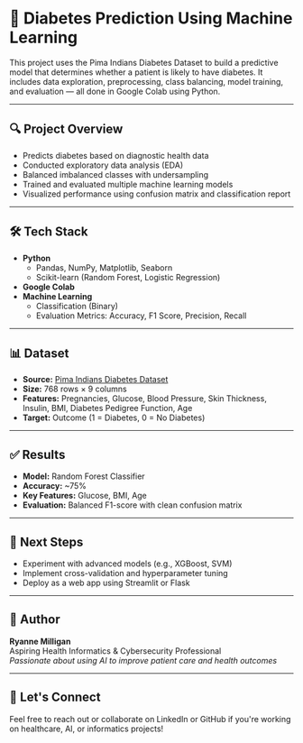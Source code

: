# 🧠 Diabetes Prediction Using Machine Learning

This project uses the Pima Indians Diabetes Dataset to build a predictive model that determines whether a patient is likely to have diabetes. It includes data exploration, preprocessing, class balancing, model training, and evaluation — all done in Google Colab using Python.

---

## 🔍 Project Overview

- Predicts diabetes based on diagnostic health data
- Conducted exploratory data analysis (EDA)
- Balanced imbalanced classes with undersampling
- Trained and evaluated multiple machine learning models
- Visualized performance using confusion matrix and classification report

---

## 🛠️ Tech Stack

- **Python**
  - Pandas, NumPy, Matplotlib, Seaborn
  - Scikit-learn (Random Forest, Logistic Regression)
- **Google Colab**
- **Machine Learning**
  - Classification (Binary)
  - Evaluation Metrics: Accuracy, F1 Score, Precision, Recall

---

## 📊 Dataset

- **Source:** [Pima Indians Diabetes Dataset](https://www.kaggle.com/datasets/uciml/pima-indians-diabetes-database)
- **Size:** 768 rows × 9 columns
- **Features:** Pregnancies, Glucose, Blood Pressure, Skin Thickness, Insulin, BMI, Diabetes Pedigree Function, Age
- **Target:** Outcome (1 = Diabetes, 0 = No Diabetes)

---

## ✅ Results

- **Model:** Random Forest Classifier
- **Accuracy:** ~75%
- **Key Features:** Glucose, BMI, Age
- **Evaluation:** Balanced F1-score with clean confusion matrix

---

## 🚀 Next Steps

- Experiment with advanced models (e.g., XGBoost, SVM)
- Implement cross-validation and hyperparameter tuning
- Deploy as a web app using Streamlit or Flask

---

## 📌 Author

**Ryanne Milligan**  
Aspiring Health Informatics & Cybersecurity Professional  
_Passionate about using AI to improve patient care and health outcomes_

---

## 🤝 Let's Connect

Feel free to reach out or collaborate on LinkedIn or GitHub if you're working on healthcare, AI, or informatics projects!



